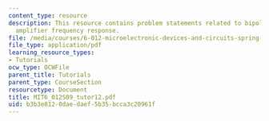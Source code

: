 ```yaml
---
content_type: resource
description: This resource contains problem statements related to bipolar cascade
  amplifier frequency response.
file: /media/courses/6-012-microelectronic-devices-and-circuits-spring-2009/b3b3e8120daedaef5b35bcca3c20961f_MIT6_012S09_tutor12.pdf
file_type: application/pdf
learning_resource_types:
- Tutorials
ocw_type: OCWFile
parent_title: Tutorials
parent_type: CourseSection
resourcetype: Document
title: MIT6_012S09_tutor12.pdf
uid: b3b3e812-0dae-daef-5b35-bcca3c20961f
---
```

